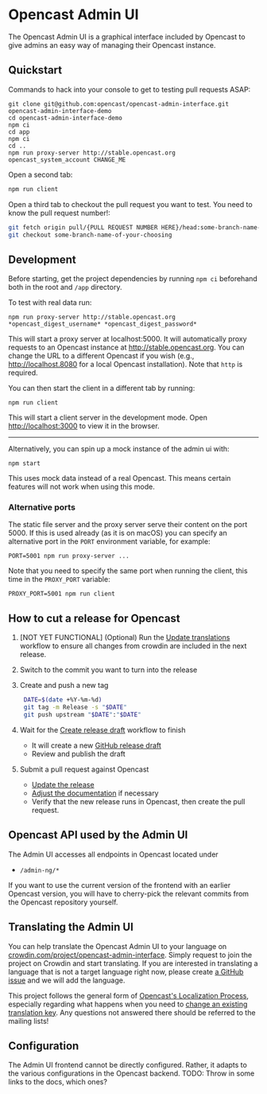 Opencast Admin UI
=====================

The Opencast Admin UI is a graphical interface included by Opencast to give
admins an easy way of managing their Opencast instance.

Quickstart
----------

Commands to hack into your console to get to testing pull requests ASAP:

```console
git clone git@github.com:opencast/opencast-admin-interface.git opencast-admin-interface-demo
cd opencast-admin-interface-demo
npm ci
cd app
npm ci
cd ..
npm run proxy-server http://stable.opencast.org opencast_system_account CHANGE_ME
```

Open a second tab:

```bash
npm run client
```

Open a third tab to checkout the pull request you want to test. You need to know the pull request number!:

```bash
git fetch origin pull/{PULL REQUEST NUMBER HERE}/head:some-branch-name-of-your-choosing
git checkout some-branch-name-of-your-choosing
```

Development
-------

Before starting, get the project dependencies by running  `npm ci` beforehand both in the root and `/app` directory.

To test with real data run:

```shell
npm run proxy-server http://stable.opencast.org *opencast_digest_username* *opencast_digest_password*
```

This will start a proxy server at localhost:5000. It will automatically proxy
requests to an Opencast instance at http://stable.opencast.org. You can change the URL to a different Opencast if you wish (e.g., http://localhost.8080 for
a local Opencast installation). Note that `http` is required.

You can then start the client in a different tab by running:

```shell
npm run client
```

This will start a client server in the development mode.
Open [http://localhost:3000](localhost:3000) to view it in the browser.

--------

Alternatively, you can spin up a mock instance of the admin ui with:

```shell
npm start
```

This uses mock data instead of a real Opencast. This means certain features will
not work when using this mode.

### Alternative ports

The static file server and the proxy server serve their content
on the port 5000. If this is used already (as it is on macOS)
you can specify an alternative port in the `PORT` environment variable,
for example:

    PORT=5001 npm run proxy-server ...

Note that you need to specify the same port when running the client,
this time in the `PROXY_PORT` variable:

    PROXY_PORT=5001 npm run client

How to cut a release for Opencast
---------------------------------

1. [NOT YET FUNCTIONAL] (Optional) Run the [Update translations](https://github.com/opencast/opencast-admin-interface/actions/workflows/update-translations.yml/actions/workflows/update-translations.yml) workflow to ensure all changes from crowdin are included in the next release.
1. Switch to the commit you want to turn into the release
1. Create and push a new tag

   ```bash
    DATE=$(date +%Y-%m-%d)
    git tag -m Release -s "$DATE"
    git push upstream "$DATE":"$DATE"
   ```

1. Wait for the [Create release draft](https://github.com/opencast/opencast-admin-interface/actions/workflows/create-release.yml)
   workflow to finish
    - It will create a new [GitHub release draft](https://github.com/opencast/opencast-admin-interface/releases)
    - Review and publish the draft
1. Submit a pull request against Opencast
    - [Update the release](https://github.com/opencast/opencast/blob/b2bea8822b95b8692bb5bbbdf75c9931c2b7298a/modules/admin-ui-interface/pom.xml#L16-L17)
    - [Adjust the documentation](https://github.com/opencast/opencast/blob/b2bea8822b95b8692bb5bbbdf75c9931c2b7298a/docs/guides/admin/docs/modules/admin-ui.md)
      if necessary
    - Verify that the new release runs in Opencast, then create the pull request.

Opencast API used by the Admin UI
-------------

The Admin UI accesses all endpoints in Opencast located under

* `/admin-ng/*`

If you want to use the current version of the frontend with an earlier Opencast
version, you will have to cherry-pick the relevant commits from the Opencast
repository yourself.

Translating the Admin UI
-------------

You can help translate the Opencast Admin UI to your language on [crowdin.com/project/opencast-admin-interface](https://crowdin.com/project/opencast-admin-interface). Simply request to join the project on Crowdin and start translating. If you are interested in translating a language that is not a target language right now, please create [a GitHub issue](https://github.com/opencast/opencast-admin-interface/issues) and we will add the language.

This project follows the general form of [Opencast's Localization Process](https://docs.opencast.org/develop/developer/#participate/localization/), especially regarding what happens when you need to [change an existing translation key](https://docs.opencast.org/develop/developer/#participate/localization/#i-need-to-update-the-wording-of-the-source-translation-what-happens).  Any questions not answered there should be referred to the mailing lists!

Configuration
-------------

The Admin UI frontend cannot be directly configured. Rather, it adapts to the
various configurations in the Opencast backend. TODO: Throw in some links to the
docs, which ones?
